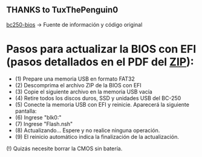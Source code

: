 ## THANKS to TuxThePenguin0

[bc250-bios](https://gitlab.com/TuxThePenguin0/bc250-bios/) -> Fuente de información y código original


# Pasos para actualizar la BIOS con EFI (pasos detallados en el PDF del [ZIP](https://github.com/scrakcho/BC-250/blob/main/bios/UEFI_MOD_BIOS_BC_250.zip)):
* (1) Prepare una memoria USB en formato FAT32
* (2) Descomprima el archivo ZIP de la BIOS con EFI
* (3) Copie el siguiente archivo en la memoria USB vacía
* (4) Retire todos los discos duros, SSD y unidades USB del BC-250
* (5) Conecte la memoria USB con EFI y reinicie. Aparecerá la siguiente pantalla:
* (6) Ingrese "blk0:"
* (7) Ingrese "Flash.nsh"
* (8) Actualizando... Espere y no realice ninguna operación.
* (9) El reinicio automático indica la finalización de la actualización.

(!) Quizás necesite borrar la CMOS sin batería.
